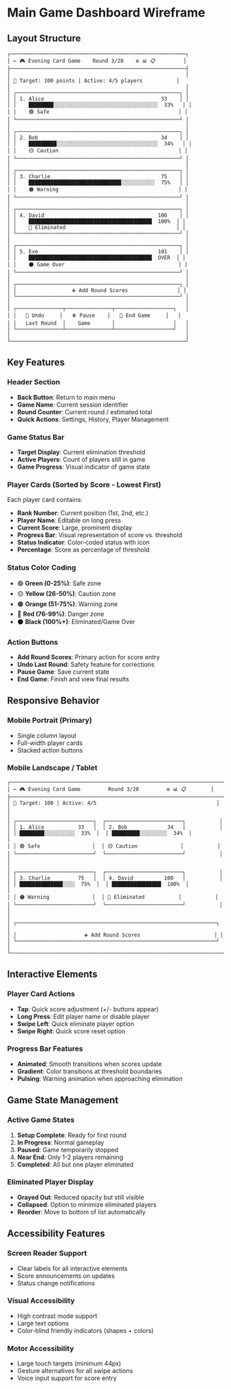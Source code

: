 # Main Game Dashboard Wireframe

## Layout Structure

```
┌─────────────────────────────────────────────────────────┐
│ ← 🎮 Evening Card Game    Round 3/20    ⚙️ 📊 📋         │
├─────────────────────────────────────────────────────────┤
│                                                         │
│ 🎯 Target: 100 points | Active: 4/5 players           │
│                                                         │
│ ┌─────────────────────────────────────────────────────┐ │
│ │ 1. Alice                                      33    │ │
│ │    ████████░░░░░░░░░░░░░░░░░░░░░░░░░░░░░░░░░░  33%   │ │
│ │    🟢 Safe                                          │ │
│ └─────────────────────────────────────────────────────┘ │
│                                                         │
│ ┌─────────────────────────────────────────────────────┐ │
│ │ 2. Bob                                        34    │ │
│ │    █████████░░░░░░░░░░░░░░░░░░░░░░░░░░░░░░░░░  34%   │ │
│ │    🟡 Caution                                       │ │
│ └─────────────────────────────────────────────────────┘ │
│                                                         │
│ ┌─────────────────────────────────────────────────────┐ │
│ │ 3. Charlie                                    75    │ │
│ │    ██████████████████████████████░░░░░░░░░░░  75%   │ │
│ │    🟠 Warning                                       │ │
│ └─────────────────────────────────────────────────────┘ │
│                                                         │
│ ┌─────────────────────────────────────────────────────┐ │
│ │ 4. David                                     100    │ │
│ │    ████████████████████████████████████████  100%  │ │
│ │    🔴 Eliminated                                    │ │
│ └─────────────────────────────────────────────────────┘ │
│                                                         │
│ ┌─────────────────────────────────────────────────────┐ │
│ │ 5. Eve                                       101    │ │
│ │    ████████████████████████████████████████  OVER  │ │
│ │    ⚫ Game Over                                     │ │
│ └─────────────────────────────────────────────────────┘ │
│                                                         │
│ ┌─────────────────────────────────────────────────────┐ │
│ │                  ➕ Add Round Scores                │ │
│ └─────────────────────────────────────────────────────┘ │
│                                                         │
│ ┌───────────────┬───────────────┬───────────────────┐   │
│ │   🔄 Undo     │   ⏸️ Pause    │   🏁 End Game     │   │
│ │   Last Round  │    Game       │                   │   │
│ └───────────────┴───────────────┴───────────────────┘   │
│                                                         │
└─────────────────────────────────────────────────────────┘
```

## Key Features

### Header Section
- **Back Button**: Return to main menu
- **Game Name**: Current session identifier
- **Round Counter**: Current round / estimated total
- **Quick Actions**: Settings, History, Player Management

### Game Status Bar
- **Target Display**: Current elimination threshold
- **Active Players**: Count of players still in game
- **Game Progress**: Visual indicator of game state

### Player Cards (Sorted by Score - Lowest First)
Each player card contains:
- **Rank Number**: Current position (1st, 2nd, etc.)
- **Player Name**: Editable on long press
- **Current Score**: Large, prominent display
- **Progress Bar**: Visual representation of score vs. threshold
- **Status Indicator**: Color-coded status with icon
- **Percentage**: Score as percentage of threshold

### Status Color Coding
- 🟢 **Green (0-25%)**: Safe zone
- 🟡 **Yellow (26-50%)**: Caution zone  
- 🟠 **Orange (51-75%)**: Warning zone
- 🔴 **Red (76-99%)**: Danger zone
- ⚫ **Black (100%+)**: Eliminated/Game Over

### Action Buttons
- **Add Round Scores**: Primary action for score entry
- **Undo Last Round**: Safety feature for corrections
- **Pause Game**: Save current state
- **End Game**: Finish and view final results

## Responsive Behavior

### Mobile Portrait (Primary)
- Single column layout
- Full-width player cards
- Stacked action buttons

### Mobile Landscape / Tablet
```
┌─────────────────────────────────────────────────────────────────────┐
│ ← 🎮 Evening Card Game         Round 3/20         ⚙️ 📊 📋        │
├─────────────────────────────────────────────────────────────────────┤
│ 🎯 Target: 100 | Active: 4/5                                       │
│                                                                     │
│ ┌─────────────────────────┐  ┌─────────────────────────┐           │
│ │ 1. Alice           33   │  │ 2. Bob             34   │           │
│ │ ████████░░░░░░░░░░  33%  │  │ █████████░░░░░░░░░  34%  │           │
│ │ 🟢 Safe                 │  │ 🟡 Caution              │           │
│ └─────────────────────────┘  └─────────────────────────┘           │
│                                                                     │
│ ┌─────────────────────────┐  ┌─────────────────────────┐           │
│ │ 3. Charlie         75   │  │ 4. David          100   │           │
│ │ ██████████████░░░░  75%  │  │ ████████████████  100%  │           │
│ │ 🟠 Warning              │  │ 🔴 Eliminated           │           │
│ └─────────────────────────┘  └─────────────────────────┘           │
│                                                                     │
│ ┌─────────────────────────────────────────────────────────────────┐ │
│ │                      ➕ Add Round Scores                        │ │
│ └─────────────────────────────────────────────────────────────────┘ │
└─────────────────────────────────────────────────────────────────────┘
```

## Interactive Elements

### Player Card Actions
- **Tap**: Quick score adjustment (+/- buttons appear)
- **Long Press**: Edit player name or disable player
- **Swipe Left**: Quick eliminate player option
- **Swipe Right**: Quick score reset option

### Progress Bar Features
- **Animated**: Smooth transitions when scores update
- **Gradient**: Color transitions at threshold boundaries
- **Pulsing**: Warning animation when approaching elimination

## Game State Management

### Active Game States
1. **Setup Complete**: Ready for first round
2. **In Progress**: Normal gameplay
3. **Paused**: Game temporarily stopped
4. **Near End**: Only 1-2 players remaining
5. **Completed**: All but one player eliminated

### Eliminated Player Display
- **Grayed Out**: Reduced opacity but still visible
- **Collapsed**: Option to minimize eliminated players
- **Reorder**: Move to bottom of list automatically

## Accessibility Features

### Screen Reader Support
- Clear labels for all interactive elements
- Score announcements on updates
- Status change notifications

### Visual Accessibility
- High contrast mode support
- Large text options
- Color-blind friendly indicators (shapes + colors)

### Motor Accessibility
- Large touch targets (minimum 44px)
- Gesture alternatives for all swipe actions
- Voice input support for score entry
